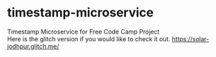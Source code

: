# timestamp-microservice
Timestamp Microservice for Free Code Camp Project
<br>
Here is the glitch version if you would like to check it out.
https://solar-jodhpur.glitch.me/